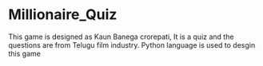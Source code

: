 # Millionaire_Quiz
This game is designed as Kaun Banega crorepati, It is a quiz and the questions are from Telugu film industry. Python language is used to desgin this game 
